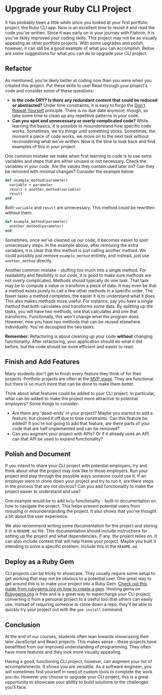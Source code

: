 # Upgrade your Ruby CLI Project

It has probably been a little while since you looked at your first portfolio
project, the Ruby CLI app. Now is an excellent time to revisit it and read the
code you've written. Since it was early on in your journey with Flatiron, it is
you've likley improved your coding skills. This project may not be as visually
appealing as other portfolio projects. With some upgrades and polish, however,
it can still be a good example of what you can accomplish. Below are some
suggestions for what you can do to upgrade your CLI project.

## Refactor

As mentioned, you're likely better at coding now than you were when you created
this project. Put these skills to use! Read through your project's code and consider some of these questions:

- **Is the code DRY? Is there any redundant content that could be reduced or
  abstracted?** Under time constraints, it is easy to forgo the
  [Don't Repeat Yourself][] principle. There is no due date anymore, though, so
  take some time to clean up any repetitive patterns in your code.
- **Can you spot and unnecessary or overly complicated code?** While learning the
  basics, it is possible to misunderstand how specific code works. Sometimes, we try
  things until something sticks. Sometimes, the moment a piece of code works, we move on to the next task without reconsidering what we've written. Now is the time to look back and find examples of this in your project.
  
One common mistake we make when first learning to code is to use extra variables
and steps that are either unused or not necessary. Check the variables in your
code. Are the values they contain used later on? Can they be removed with
minimal changes? Consider the example below:

  ```ruby
  def example_method(parameter)
    variable = parameter
    result = another_method(variable)
    result
  end
  ```

Both `variable` and `result` are unnecessary. This method could be rewritten
without them:

  ```ruby
  def example_method(parameter)
    another_method(parameter)
  end
  ```

Sometimes, once we've cleaned up our code, it becomes easier to spot unnecessary
steps. In the example above, after removing the extra variables, it is clear
that this method is just calling another method. We could possibly just remove
`example_method` entirely, and instead, just use `another_method` directly.

Another common mistake - stuffing too much into a single method. For readability
and flexibility in our code, it is good to make sure methods are not overly
complicated. Methods should typically do one task. That task may be to compute a
value or transform a piece of data. It may even be that a method exists purely
to call a few other methods in a specific order. The fewer tasks a method
completes, the easier it is to understand what it does. This also makes methods
more useful. For instance, say you have a single method that both calculates
_and_ transforms some data. By splitting up the tasks, you will have two
methods, one that calculates and one that transforms. Functionally, this won't
change what the program does. However, now you have two methods that can be
reused elsewhere individually. You've decoupled the two tasks.

**Remember:** Refactoring is about cleaning up your code **without** changing
functionality. After refactoring, your application should do what it did before,
but the code should be more efficient and easier to read.

[Don't Repeat Yourself]: https://en.wikipedia.org/wiki/Don%27t_repeat_yourself

## Finish and Add Features

Many students don't get to finish every feature they think of for their
projects. Portfolio projects are often at the [MVP stage][]. They are functional
but there is so much more that can be done to make them better.

Think about what features could be added to your CLI project. In particular, what
can be added to make the project more attractive to potential employers? Some
things to consider:

- Are there any 'dead-ends' in your project? Maybe you started to add a feature,
  but closed it off due to time constraints. Can this feature be added? If
  you're not going to add that feature, are there parts of your code that are
  half-implemented and can be removed?
- Can you augment your project with APIs? Or if it already uses an API, can that
  API be used to expand functionality?

[MVP stage]: https://en.wikipedia.org/wiki/Minimum_viable_product

## Polish and Document

If you intend to share your CLI project with potential employers, try and think
about what the project may look like to those employers. Run your project and
play through the possible ways someone could use it. If an employer were to
clone down your project and try to run it, are there steps in the process that
are not obvious? Can you add functionality to make the project easier to
understand and use?

One example would be to add `help` functionality - built-in documentation on how
to navigate the project. This helps prevent potential users from misusing or
misunderstanding the project. It also shows that you've thought a bit about the
user experience.

We also recommend writing some documentation for the project and storing it in a
`README.md` file. This documentation should include instructions for setting up
the project and what dependencies, if any, the project relies on. It can also
include context that will help frame your project. Maybe you built it intending
to solve a specific problem. Include this in the `README.md`.

## Deploy as a Ruby Gem

CLI projects can be tricky to showcase. They usually require some setup to get
working that may not be obvious to a potential user. One great way to get around
this is to make your project into a Ruby Gem.
[Check out this guide from rubygems.org on how to create a gem][gem guide].
Hosting gems on [Rubygems.org](https://rubygems.org/) is free and is a great way to
supercharge your CLI project, converting it from a personal project to a useful
tool that others can easily use. Instead of requiring someone to clone down a repo,
they'll be able to quickly try your project out with the `gem install` command.

[gem guide]: https://guides.rubygems.org/make-your-own-gem/

## Conclusion

At the end of our courses, students often lean towards showcasing their later
JavaScript and React projects. This makes sense - these projects have benefitted
from our improved understanding of programming. They often have more features
and they look more visually appealing.

Having a good, functioning CLI project, however, can augment your list of
accomplishments. It shows you are versatile. As a software engineer, you will
sometimes find yourself in need of custom tools to complete the work you do.
However you choose to upgrade your CLI project, this is a great opportunity to
showcase your ability to build solutions to the challenges you'll face.
